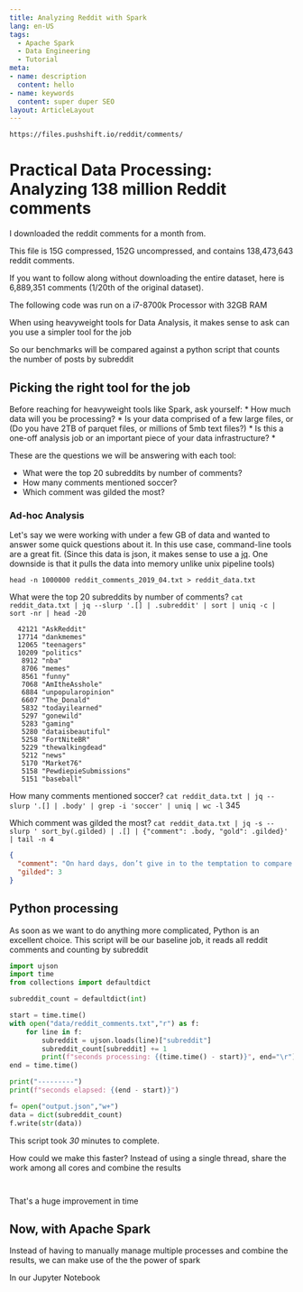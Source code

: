```yaml
---
title: Analyzing Reddit with Spark
lang: en-US
tags:
  - Apache Spark
  - Data Engineering
  - Tutorial
meta:
- name: description
  content: hello
- name: keywords
  content: super duper SEO
layout: ArticleLayout
---
```



`https://files.pushshift.io/reddit/comments/`

# Practical Data Processing: Analyzing 138 million Reddit comments

I downloaded the reddit comments for a month from.

This file is 15G compressed, 152G uncompressed, and contains 138,473,643 reddit comments.

If you want to follow along without downloading the entire dataset, here is 6,889,351 comments (1/20th of the original dataset).


The following code was run on a i7-8700k Processor with 32GB RAM


When using heavyweight tools for Data Analysis, it makes sense to ask can you use a simpler tool for  the job

So our benchmarks will be compared against a python script that counts the number of posts by subreddit



## Picking the right tool for the job

Before reaching for heavyweight tools like Spark, ask yourself:
    * How much data will you be processing?
    * Is your data comprised of a few large files, or (Do you have 2TB of parquet files, or millions of 5mb text files?)
    * Is this a one-off analysis job or an important piece of your data infrastructure?
    * 


These are the questions we will be answering with each tool:
* What were the top 20 subreddits by number of comments?
* How many comments mentioned soccer?
* Which comment was gilded the most?


### Ad-hoc Analysis

Let's say we were working with under a few GB of data and wanted to answer some quick questions about it.
In this use case, command-line tools are a great fit. (Since this data is json, it makes sense to use a [jq](https://stedolan.github.io/jq/). One downside is that it pulls the data into memory unlike unix pipeline tools)

`head -n 1000000 reddit_comments_2019_04.txt > reddit_data.txt`


What were the top 20 subreddits by number of comments?
`cat reddit_data.txt | jq --slurp '.[] | .subreddit' | sort | uniq -c | sort -nr | head -20`

```
  42121 "AskReddit"
  17714 "dankmemes"
  12065 "teenagers"
  10209 "politics"
   8912 "nba"
   8706 "memes"
   8561 "funny"
   7068 "AmItheAsshole"
   6884 "unpopularopinion"
   6607 "The_Donald"
   5832 "todayilearned"
   5297 "gonewild"
   5283 "gaming"
   5280 "dataisbeautiful"
   5258 "FortNiteBR"
   5229 "thewalkingdead"
   5212 "news"
   5170 "Market76"
   5158 "PewdiepieSubmissions"
   5151 "baseball"
```


How many comments mentioned soccer?
`cat reddit_data.txt | jq --slurp '.[] | .body' | grep -i 'soccer' | uniq | wc -l`
345

Which comment was gilded the most?
`cat reddit_data.txt | jq -s --slurp ' sort_by(.gilded) | .[] | {"comment": .body, "gold": .gilded}' | tail -n 4`

```json
{
  "comment": "On hard days, don’t give in to the temptation to compare your best self to their worst self.",
  "gilded": 3
}
```


## Python processing

As soon as we want to do anything more complicated, Python is an excellent choice. This script will be our baseline job, it reads all reddit comments and counting by subreddit
```python
import ujson
import time
from collections import defaultdict

subreddit_count = defaultdict(int)

start = time.time()
with open("data/reddit_comments.txt","r") as f:
    for line in f:
        subreddit = ujson.loads(line)["subreddit"]
        subreddit_count[subreddit] += 1
        print(f"seconds processing: {(time.time() - start)}", end="\r")
end = time.time()

print("---------")
print(f"seconds elapsed: {(end - start)}")

f= open("output.json","w+")
data = dict(subreddit_count)
f.write(str(data))
```

This script took *30* minutes to complete.

How could we make this faster? Instead of using a single thread, share the work among all cores and combine the results


```


```


That's a huge improvement in time




## Now, with Apache Spark


Instead of having to manually manage multiple processes and combine the results, we can make use of the the power of spark


In our Jupyter Notebook
```


```